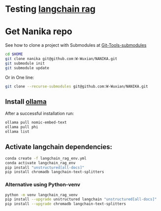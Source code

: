 # Testing [langchain rag](https://github.com/tonykipkemboi/ollama_pdf_rag/blob/main/local_ollama_rag.ipynb)
# Get Nanika repo
See how to clone a project with Submodules at [Git-Tools-submodules](https://git-scm.com/book/en/v2/Git-Tools-Submodules)
```bash
cd $HOME
git clone nanika git@github.com:W-Wuxian/NANIKA.git
git submodule init
git submodule update
```
Or in One line:
```bash
git clone --recurse-submodules git@github.com:W-Wuxian/NANIKA.git
```
## Install [ollama](https://github.com/ollama/ollama?tab=readme-ov-file)
After a successful installation run:
```bash
ollama pull nomic-embed-text
ollama pull phi
ollama list
```

## Activate langchain dependencies:

```bash
conda create -f langchain_rag_env.yml
conda activate langchain_rag_env
pip install "unstructured[all-docs]"
pip install chromadb langchain-text-splitters
```
### Alternative using Python-venv
```bash
python -m venv langchain_rag_venv
pip install --upgrade unstructured langchain "unstructured[all-docs]"
pip install --upgrade chromadb langchain-text-splitters
```
